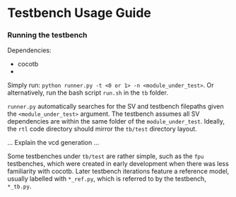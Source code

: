 # Testbench Usage Guide

### Running the testbench

Dependencies:
- cocotb
- 

Simply run: `python runner.py -t <0 or 1> -n <module_under_test>`.
Or alternatively, run the bash script `run.sh` in the `tb` folder.

`runner.py` automatically searches for the SV and testbench filepaths given the `<module_under_test>` argument. The testbench assumes all SV dependencies are within the same folder of the `module_under_test`. Ideally, the `rtl` code directory should mirror the `tb/test` directory layout.

... Explain the vcd generation ...

Some testbenches under `tb/test` are rather simple, such as the `fpu` testbenches, which were created in early development when there was less familiarity with cocotb. Later testbench iterations feature a reference model, usually labelled with `*_ref.py`, which is referred to by the testbench, `*_tb.py`.  